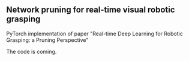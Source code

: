 ## Network pruning for real-time visual robotic grasping

PyTorch implementation of paper "Real-time Deep Learning for Robotic Grasping: a Pruning Perspective"

The code is coming.
